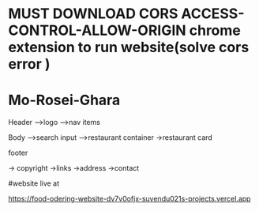 # MUST DOWNLOAD CORS ACCESS-CONTROL-ALLOW-ORIGIN chrome extension to run website(solve cors error )

# Mo-Rosei-Ghara

Header
-->logo
-->nav items

Body
-->search input
-->restaurant container
->restaurant card

footer

-> copyright
->links
->address
->contact


#website live at

https://food-odering-website-dv7v0ofjx-suvendu021s-projects.vercel.app
